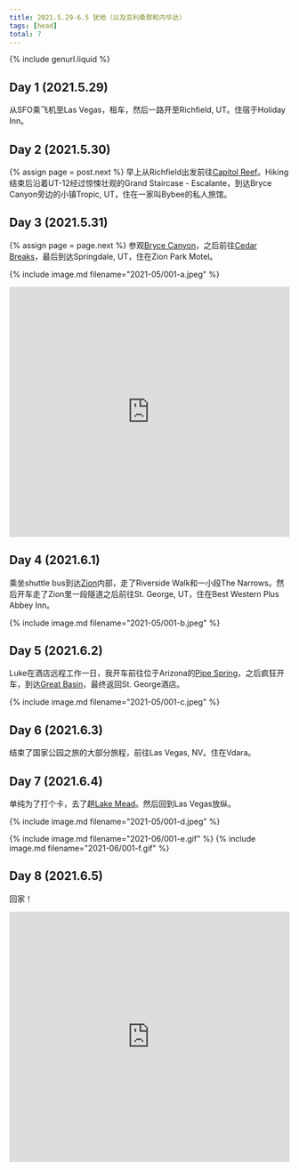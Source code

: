 ```yaml
---
title: 2021.5.29-6.5 犹他（以及亚利桑那和内华达）
tags: [head]
total: 7
---
```


{% include genurl.liquid %}

## Day 1 (2021.5.29)
从SFO乘飞机至Las Vegas，租车，然后一路开至Richfield, UT。住宿于Holiday Inn。

## Day 2 (2021.5.30)
{% assign page = post.next %}
早上从Richfield出发前往[Capitol Reef]({{arr[0]}})。Hiking结束后沿着UT-12经过惊悚壮观的Grand Staircase - Escalante，到达Bryce Canyon旁边的小镇Tropic, UT，住在一家叫Bybee的私人旅馆。

## Day 3 (2021.5.31)
{% assign page = page.next %}
参观[Bryce Canyon]({{arr[1]}})，之后前往[Cedar Breaks]({{arr[2]}})，最后到达Springdale, UT，住在Zion Park Motel。

{% include image.md filename="2021-05/001-a.jpeg" %}

<iframe src="https://www.google.com/maps/embed?pb=!1m52!1m12!1m3!1d1621193.246310405!2d-114.28250549931205!3d37.47504993701899!2m3!1f0!2f0!3f0!3m2!1i1024!2i768!4f13.1!4m37!3e0!4m5!1s0x80beb782a4f57dd1%3A0x3accd5e6d5b379a3!2sLas%20Vegas%2C%20NV!3m2!1d36.171563!2d-115.13910089999999!4m5!1s0x874b12e630ae3865%3A0x5005ad596b941a15!2sHoliday%20Inn%20Express%20%26%20Suites%20Richfield%2C%20an%20IHG%20Hotel%2C%20West%201400%20North%2C%20Richfield%2C%20UT!3m2!1d38.787761499999995!2d-112.08610589999999!4m5!1s0x874a1d7baa72f1c9%3A0x117b5419cbc5ec58!2sCapitol%20Gorge%20Trailhead%2C%20Torrey%2C%20UT!3m2!1d38.209575699999995!2d-111.16916769999999!4m5!1s0x87356e685ce3b27d%3A0x283fc6c6b50c7cfb!2sBybee&#39;s%20Steppingstone%20Motel%2C%20South%20Main%20Street%2C%20Tropic%2C%20UT!3m2!1d37.6235742!2d-112.0815159!4m5!1s0x87353fe04c817351%3A0x9a2b25a3b01e2dce!2sRainbow%20Point%2C%20Utah!3m2!1d37.475938899999996!2d-112.24071479999999!4m5!1s0x80caa5a36688d559%3A0x307e73553eeb9a54!2sTemporary%20Visitor%20Center!3m2!1d37.6093311!2d-112.8375598!5e0!3m2!1sen!2sus!4v1652163983919!5m2!1sen!2sus" width="100%" height="450" style="border:0;" allowfullscreen="" loading="lazy" referrerpolicy="no-referrer-when-downgrade"></iframe>

## Day 4 (2021.6.1)
乘坐shuttle bus到达[Zion]({{arr[3]}})内部，走了Riverside Walk和一小段The Narrows。然后开车走了Zion里一段隧道之后前往St. George, UT，住在Best Western Plus Abbey Inn。

{% include image.md filename="2021-05/001-b.jpeg" %}

## Day 5 (2021.6.2)
Luke在酒店远程工作一日，我开车前往位于Arizona的[Pipe Spring]({{arr[4]}})，之后疯狂开车，到达[Great Basin]({{arr[5]}})，最终返回St. George酒店。

{% include image.md filename="2021-05/001-c.jpeg" %}

## Day 6 (2021.6.3)
结束了国家公园之旅的大部分旅程，前往Las Vegas, NV。住在Vdara。

## Day 7 (2021.6.4)
单纯为了打个卡，去了趟[Lake Mead]({{arr[6]}})。然后回到Las Vegas放纵。

{% include image.md filename="2021-05/001-d.jpeg" %}

{% include image.md filename="2021-06/001-e.gif" %}
{% include image.md filename="2021-06/001-f.gif" %}

## Day 8 (2021.6.5)
回家！

<iframe src="https://www.google.com/maps/embed?pb=!1m70!1m12!1m3!1d3242529.203191169!2d-116.20642039860383!3d37.47176034978707!2m3!1f0!2f0!3f0!3m2!1i1024!2i768!4f13.1!4m55!3e0!4m5!1s0x80cac2a62b61a4a9%3A0xcdfc1f24ddb87407!2sZion%20Park%20Motel!3m2!1d37.1888145!2d-112.9983749!4m5!1s0x80cac174006c0f5f%3A0x2ee1ec5c15eefc5e!2sTemple%20of%20Sinawava!3m2!1d37.2842896!2d-112.9467663!4m5!1s0x80ca45257aa97aeb%3A0x42faf7fa3a65c838!2sBest%20Western%20Plus%20Abbey%20Inn!3m2!1d37.0890245!2d-113.58426689999999!4m5!1s0x80cb310ac617d383%3A0xe4c94230bf69e823!2sPipe%20Spring%20National%20Monument!3m2!1d36.8628266!2d-112.7398566!4m5!1s0x80b160a3748e78af%3A0x2c3e26f5f175f10f!2sLehman%20Caves%20Visitor%20Center!3m2!1d39.005582499999996!2d-114.21978539999999!4m5!1s0x80ca45257aa97aeb%3A0x42faf7fa3a65c838!2sBest%20Western%20Plus%20Abbey%20Inn!3m2!1d37.0890245!2d-113.58426689999999!4m5!1s0x80c8c43599d7119b%3A0x2d6c29d4fa5b4511!2sVdara%20Hotel%20%26%20Spa!3m2!1d36.1092795!2d-115.17775759999999!4m5!1s0x80c92c9085fe56db%3A0x44bb40f6acfd63be!2sLake%20Mead%20Visitor%20Center!3m2!1d36.0100195!2d-114.7967649!4m5!1s0x80c8c43599d7119b%3A0x2d6c29d4fa5b4511!2sVdara%20Hotel%20%26%20Spa!3m2!1d36.1092795!2d-115.17775759999999!5e0!3m2!1sen!2sus!4v1652165322120!5m2!1sen!2sus" width="100%" height="450" style="border:0;" allowfullscreen="" loading="lazy" referrerpolicy="no-referrer-when-downgrade"></iframe>
